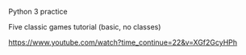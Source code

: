 Python 3 practice

Five classic games tutorial (basic, no classes)

https://www.youtube.com/watch?time_continue=22&v=XGf2GcyHPh

